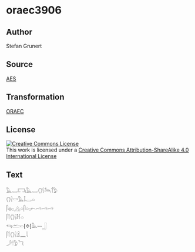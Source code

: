 # oraec3906

## Author

Stefan Grunert

## Source

[AES](https://github.com/simondschweitzer/aes)

## Transformation

[ORAEC](https://oraec.github.io/)

## License

<a rel="license" href="http://creativecommons.org/licenses/by-sa/4.0/"><img alt="Creative Commons License" style="border-width:0" src="https://i.creativecommons.org/l/by-sa/4.0/88x31.png" /></a><br />This work is licensed under a <a rel="license" href="http://creativecommons.org/licenses/by-sa/4.0/">Creative Commons Attribution-ShareAlike 4.0 International License</a>

## Text

𓅓𓂋𓉐𓏤𓅓𓂋𓂘𓍛𓃢𓄊𓅱<br>
𓂘𓍛𓎡𓅓𓄤𓂋𓏏<br>
𓋴𓐍𓊪𓂻𓏏𓋴𓏏𓊪𓍉𓄗𓄗𓄗<br>
𓋴𓌉𓂘𓍛𓄤𓆳𓏏<br>
𓄞𓂧𓏏[⯑]𓅓𓍿𓃀<br>
𓋴𓌉𓂘𓍛𓏎𓈖𓇋<br>
𓌳𓎗𓅱𓆓<br>
